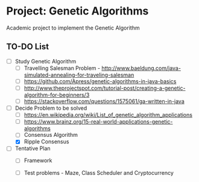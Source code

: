 # Project: Genetic Algorithms
Academic project to implement the Genetic Algorithm

## TO-DO List
- [ ] Study Genetic Algorithm
    - [ ] Travelling Salesman Problem - http://www.baeldung.com/java-simulated-annealing-for-traveling-salesman
    - [ ] https://github.com/Apress/genetic-algorithms-in-java-basics
    - [ ] http://www.theprojectspot.com/tutorial-post/creating-a-genetic-algorithm-for-beginners/3
    - [ ] https://stackoverflow.com/questions/1575061/ga-written-in-java
- [ ] Decide Problem to be solved 
    - [ ] https://en.wikipedia.org/wiki/List_of_genetic_algorithm_applications
    - [ ] https://www.brainz.org/15-real-world-applications-genetic-algorithms
    - [ ] Consensus Algorithm
    - [X] Ripple Consensus
 - [ ] Tentative Plan
    - [ ] Framework
    - [ ] Test problems - Maze, Class Scheduler and Cryptocurrency
    
 
